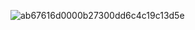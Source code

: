 ![ab67616d0000b27300dd6c4c19c13d5e](https://github.com/user-attachments/assets/f7d32dc1-36ce-40e1-9adf-9ff72620c4c4)
